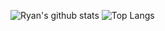 ![Ryan's github stats](https://github-readme-stats.vercel.app/api?username=maykar&theme=synthwave&hide_title=true&hide=issues) ![Top Langs](https://github-readme-stats.vercel.app/api/top-langs/?username=maykar&theme=synthwave&layout=compact&langs_count=4)

